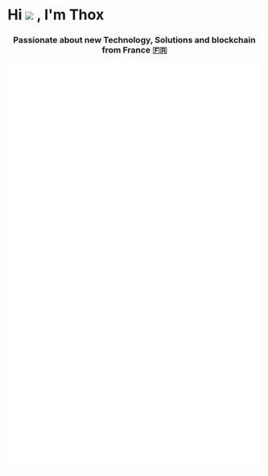 <h1>Hi <img src="https://media.giphy.com/media/hvRJCLFzcasrR4ia7z/giphy.gif" width="25"> , I'm Thox</h1>
<h3 align="center">Passionate about new Technology, Solutions and blockchain from France 🇫🇷</h3>
<!-- <div align="center">
    <a href="https://www.linkedin.com/in/th%C3%A9o-dubois-662407194">
        <img src="https://img.shields.io/badge/LinkedIn-0077B5?style=for-the-badge&logo=linkedin&logoColor=white">
    </a>
</div> -->

<!-- <details> -->


![Metrics](/github-metrics.svg)
<!-- <p align="left"> <a href="https://twitter.com/tho6666" target="blank"><img src="https://img.shields.io/twitter/follow/tho6666?logo=twitter&style=for-the-badge" alt="@Tho6666" /></a> </p> -->

<!-- - 🔭 I’m currently working on **GNO**
- 🌱 I’m currently learning **Gno** | **GO** | **Kubernetes** -->

<!-- - 👯 I’m looking to collaborate on **GNO** -->

<!-- - 💬 About Me : **A person who wants to excel and learn new things to contribute, to create solutions in the game that is life.**
- ⚡ Fun fact : **dolphins call each other by unique "names"**

</p>
</p>
<hr />
<h3 align="left">Tools and Languages:</h3>
<div align="left">
  <img src="https://cdn.jsdelivr.net/gh/devicons/devicon/icons/go/go-original.svg" height="40" alt="go logo"  />
  <img width="12" />
  <img src="https://cdn.jsdelivr.net/gh/devicons/devicon/icons/flutter/flutter-original.svg" height="40" alt="flutter logo"  />
  <img width="12" />
  <img src="https://cdn.jsdelivr.net/gh/devicons/devicon/icons/blender/blender-original.svg" height="40" alt="blender logo"  />
  <img width="12" />
  <img src="https://cdn.jsdelivr.net/gh/devicons/devicon/icons/figma/figma-original.svg" height="40" alt="figma logo"  />
  <img width="12" />
  <img src="https://www.vectorlogo.zone/logos/kubernetes/kubernetes-icon.svg" alt="kubernetes" width="40" height="40"/>
  <img width="12" />
  <img src="https://cdn.jsdelivr.net/gh/devicons/devicon/icons/docker/docker-original.svg" height="40" alt="docker logo"  />
</div>
<hr />

<h3 align="left">📊 Stats</h3>
<br>
    <p align="center">
        <img src="https://github-readme-stats.vercel.app/api/top-langs?username=digix666&show_icons=true&locale=en&layout=compact&theme=dark&border_radius=20&hide=html,css,scss" alt="digix666" />
    </p>
    <p align="center">
        <img src="https://github-readme-stats.vercel.app/api?username=digix666&show_icons=true&locale=en&theme=dark&border_radius=40&show=default" alt="digix666" />
    </p> -->


<!-- <p><img align="center" src="https://github-readme-streak-stats.herokuapp.com/?user=digix666&theme=dark&border_radius=40&card_width=350" alt="digix666" /></p> -->

<!-- <p align="left"> <a href="https://github.com/ryo-ma/github-profile-trophy"><img src="https://github-profile-trophy.vercel.app/?username=digix666&theme=onedark" alt="digix666" /></a> </p> -->
